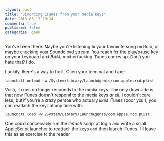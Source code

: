 ```yaml
---
layout: post
title: "Divorcing iTunes from your media keys"
date: 2013-03-17 13:24
comments: true
published: false
categories: geek 
---
```


You've been there. Maybe you're listening to your favourite song on Rdio, or maybe checking your Soundcloud stream. You reach for the play/pause key on your keyboard and *BAM*, motherfucking iTunes comes up. Don't you hate that? I do.

Luckily, there's a way to fix it. Open your terminal and type:

    launchctl unload -w /System/Library/LaunchAgents/com.apple.rcd.plist

Voilà, iTunes no longer responds to the media keys. The only downside is that now iTunes doesn't respond to the media keys _at all_. I couldn't care less, but if you're a crazy person who actually *likes* iTunes (poor you!), you can reattach the keys at any time with:

    launchctl load -w /System/Library/LaunchAgents/com.apple.rcd.plist

One could conceivably run the _detach_ script at login and write a small AppleScript launcher to reattach the keys and then launch iTunes. I'll leave this as an exercise to the reader.

